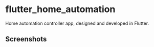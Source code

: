 # flutter_home_automation

Home automation controller app, designed and developed in Flutter.

## Screenshots
